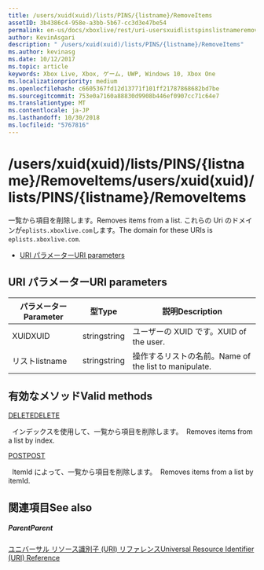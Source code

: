 ```yaml
---
title: /users/xuid(xuid)/lists/PINS/{listname}/RemoveItems
assetID: 3b4386c4-958e-a3bb-5b67-cc3d3e47be54
permalink: en-us/docs/xboxlive/rest/uri-usersxuidlistspinslistnameremoveitems.html
author: KevinAsgari
description: " /users/xuid(xuid)/lists/PINS/{listname}/RemoveItems"
ms.author: kevinasg
ms.date: 10/12/2017
ms.topic: article
keywords: Xbox Live, Xbox, ゲーム, UWP, Windows 10, Xbox One
ms.localizationpriority: medium
ms.openlocfilehash: c6605367fd12d13771f101ff21787868682bd7be
ms.sourcegitcommit: 753e0a7160a88830d9908b446ef0907cc71c64e7
ms.translationtype: MT
ms.contentlocale: ja-JP
ms.lasthandoff: 10/30/2018
ms.locfileid: "5767816"
---
```

# <a name="usersxuidxuidlistspinslistnameremoveitems"></a><span data-ttu-id="b0be1-104">/users/xuid(xuid)/lists/PINS/{listname}/RemoveItems</span><span class="sxs-lookup"><span data-stu-id="b0be1-104">/users/xuid(xuid)/lists/PINS/{listname}/RemoveItems</span></span>
<span data-ttu-id="b0be1-105">一覧から項目を削除します。</span><span class="sxs-lookup"><span data-stu-id="b0be1-105">Removes items from a list.</span></span> <span data-ttu-id="b0be1-106">これらの Uri のドメインが`eplists.xboxlive.com`します。</span><span class="sxs-lookup"><span data-stu-id="b0be1-106">The domain for these URIs is `eplists.xboxlive.com`.</span></span>
 
  * [<span data-ttu-id="b0be1-107">URI パラメーター</span><span class="sxs-lookup"><span data-stu-id="b0be1-107">URI parameters</span></span>](#ID4EV)
 
<a id="ID4EV"></a>

 
## <a name="uri-parameters"></a><span data-ttu-id="b0be1-108">URI パラメーター</span><span class="sxs-lookup"><span data-stu-id="b0be1-108">URI parameters</span></span> 
 
| <span data-ttu-id="b0be1-109">パラメーター</span><span class="sxs-lookup"><span data-stu-id="b0be1-109">Parameter</span></span>| <span data-ttu-id="b0be1-110">型</span><span class="sxs-lookup"><span data-stu-id="b0be1-110">Type</span></span>| <span data-ttu-id="b0be1-111">説明</span><span class="sxs-lookup"><span data-stu-id="b0be1-111">Description</span></span>| 
| --- | --- | --- | 
| <span data-ttu-id="b0be1-112">XUID</span><span class="sxs-lookup"><span data-stu-id="b0be1-112">XUID</span></span>| <span data-ttu-id="b0be1-113">string</span><span class="sxs-lookup"><span data-stu-id="b0be1-113">string</span></span>| <span data-ttu-id="b0be1-114">ユーザーの XUID です。</span><span class="sxs-lookup"><span data-stu-id="b0be1-114">XUID of the user.</span></span>| 
| <span data-ttu-id="b0be1-115">リスト</span><span class="sxs-lookup"><span data-stu-id="b0be1-115">listname</span></span>| <span data-ttu-id="b0be1-116">string</span><span class="sxs-lookup"><span data-stu-id="b0be1-116">string</span></span>| <span data-ttu-id="b0be1-117">操作するリストの名前。</span><span class="sxs-lookup"><span data-stu-id="b0be1-117">Name of the list to manipulate.</span></span>| 
  
<a id="ID4E5B"></a>

 
## <a name="valid-methods"></a><span data-ttu-id="b0be1-118">有効なメソッド</span><span class="sxs-lookup"><span data-stu-id="b0be1-118">Valid methods</span></span>

[<span data-ttu-id="b0be1-119">DELETE</span><span class="sxs-lookup"><span data-stu-id="b0be1-119">DELETE</span></span>](uri-usersxuidlistspinslistnameremoveitemsdelete.md)

<span data-ttu-id="b0be1-120">&nbsp;&nbsp;インデックスを使用して、一覧から項目を削除します。</span><span class="sxs-lookup"><span data-stu-id="b0be1-120">&nbsp;&nbsp;Removes items from a list by index.</span></span>

[<span data-ttu-id="b0be1-121">POST</span><span class="sxs-lookup"><span data-stu-id="b0be1-121">POST</span></span>](uri-usersxuidlistspinslistnameremoveitemspost.md)

<span data-ttu-id="b0be1-122">&nbsp;&nbsp;ItemId によって、一覧から項目を削除します。</span><span class="sxs-lookup"><span data-stu-id="b0be1-122">&nbsp;&nbsp;Removes items from a list by itemId.</span></span>
 
<a id="ID4ELC"></a>

 
## <a name="see-also"></a><span data-ttu-id="b0be1-123">関連項目</span><span class="sxs-lookup"><span data-stu-id="b0be1-123">See also</span></span>
 
<a id="ID4ENC"></a>

 
##### <a name="parent"></a><span data-ttu-id="b0be1-124">Parent</span><span class="sxs-lookup"><span data-stu-id="b0be1-124">Parent</span></span> 

[<span data-ttu-id="b0be1-125">ユニバーサル リソース識別子 (URI) リファレンス</span><span class="sxs-lookup"><span data-stu-id="b0be1-125">Universal Resource Identifier (URI) Reference</span></span>](../atoc-xboxlivews-reference-uris.md)

   